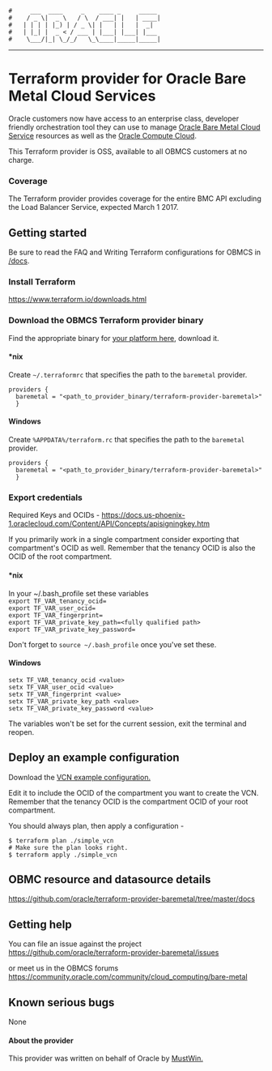     #     ___  ____     _    ____ _     _____
    #    / _ \|  _ \   / \  / ___| |   | ____|
    #   | | | | |_) | / _ \| |   | |   |  _|  
    #   | |_| |  _ < / ___ | |___| |___| |___
    #    \___/|_| \_/_/   \_\____|_____|_____|
***
# Terraform provider for Oracle Bare Metal Cloud Services
Oracle customers now have access to an enterprise class, developer friendly orchestration tool they can use to manage [Oracle Bare Metal Cloud Service](https://cloud.oracle.com/en_US/bare-metal) resources as well as the [Oracle Compute Cloud](https://github.com/oracle/terraform-provider-compute).

This Terraform provider is OSS, available to all OBMCS customers at no charge.

### Coverage
The Terraform provider provides coverage for the entire BMC API excluding the Load Balancer Service, expected March 1 2017.  

## Getting started
Be sure to read the FAQ and Writing Terraform configurations for OBMCS in [/docs](https://github.com/oracle/terraform-provider-baremetal/tree/master/docs).

### Install Terraform
https://www.terraform.io/downloads.html

### Download the OBMCS Terraform provider binary
Find the appropriate binary for [your platform here](https://github.com/oracle/terraform-provider-baremetal/releases), download it.

#### \*nix
Create `~/.terraformrc` that specifies the path to the `baremetal` provider.  
```
providers {
  baremetal = "<path_to_provider_binary/terraform-provider-baremetal>"
  }
```

#### Windows
Create `%APPDATA%/terraform.rc` that specifies the path to the `baremetal` provider.
```
providers {
  baremetal = "<path_to_provider_binary/terraform-provider-baremetal>"
  }
```
### Export credentials
Required Keys and OCIDs - https://docs.us-phoenix-1.oraclecloud.com/Content/API/Concepts/apisigningkey.htm  

If you primarily work in a single compartment consider exporting that compartment's OCID as well. Remember that the tenancy OCID is also the OCID of the root compartment.

#### \*nix
In your ~/.bash_profile set these variables  
`export TF_VAR_tenancy_ocid=`  
`export TF_VAR_user_ocid=`  
`export TF_VAR_fingerprint=`  
`export TF_VAR_private_key_path=<fully qualified path>`  
`export TF_VAR_private_key_password=`  

Don't forget to `source ~/.bash_profile` once you've set these.

#### Windows
`setx TF_VAR_tenancy_ocid <value>`  
`setx TF_VAR_user_ocid <value>`  
`setx TF_VAR_fingerprint <value>`  
`setx TF_VAR_private_key_path <value>`  
`setx TF_VAR_private_key_password <value>`  

The variables won't be set for the current session, exit the terminal and reopen.

## Deploy an example configuration
Download the [VCN example configuration.](https://github.com/oracle/terraform-provider-baremetal/tree/master/docs/examples/network/simple_vcn)  

Edit it to include the OCID of the compartment you want to create the VCN. Remember that the tenancy OCID is the compartment OCID of your root compartment.

You should always plan, then apply a configuration -  
```
$ terraform plan ./simple_vcn
# Make sure the plan looks right.
$ terraform apply ./simple_vcn
```
## OBMC resource and datasource details
https://github.com/oracle/terraform-provider-baremetal/tree/master/docs

## Getting help
You can file an issue against the project  
https://github.com/oracle/terraform-provider-baremetal/issues

or meet us in the OBMCS forums  
https://community.oracle.com/community/cloud_computing/bare-metal

## Known serious bugs
None

#### About the provider
This provider was written on behalf of Oracle by [MustWin.](http://mustwin.com/)
